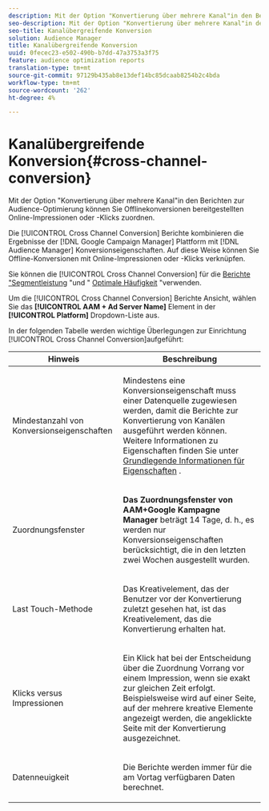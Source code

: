 ```yaml
---
description: Mit der Option "Konvertierung über mehrere Kanal"in den Berichten zur Audience-Optimierung können Sie Offlinekonversionen bereitgestellten Online-Impressionen oder -Klicks zuordnen.
seo-description: Mit der Option "Konvertierung über mehrere Kanal"in den Berichten zur Audience-Optimierung können Sie Offlinekonversionen bereitgestellten Online-Impressionen oder -Klicks zuordnen.
seo-title: Kanalübergreifende Konversion
solution: Audience Manager
title: Kanalübergreifende Konversion
uuid: 0fecec23-e502-490b-b7dd-47a3753a3f75
feature: audience optimization reports
translation-type: tm+mt
source-git-commit: 97129b435ab8e13def14bc85dcaab8254b2c4bda
workflow-type: tm+mt
source-wordcount: '262'
ht-degree: 4%

---
```



# Kanalübergreifende Konversion{#cross-channel-conversion}

Mit der Option &quot;Konvertierung über mehrere Kanal&quot;in den Berichten zur Audience-Optimierung können Sie Offlinekonversionen bereitgestellten Online-Impressionen oder -Klicks zuordnen.

Die [!UICONTROL Cross Channel Conversion] Berichte kombinieren die Ergebnisse der [!DNL Google Campaign Manager] Plattform mit [!DNL Audience Manager] Konversionseigenschaften. Auf diese Weise können Sie Offline-Konversionen mit Online-Impressionen oder -Klicks verknüpfen.

Sie können die [!UICONTROL Cross Channel Conversion] für die [Berichte &quot;Segmentleistung](../../../reporting/audience-optimization-reports/aor-advertisers/segment-performance.md) &quot;und &quot; [Optimale Häufigkeit](../../../reporting/audience-optimization-reports/aor-advertisers/optimal-frequency.md) &quot;verwenden.

Um die [!UICONTROL Cross Channel Conversion] Berichte Ansicht, wählen Sie das **[!UICONTROL AAM + Ad Server Name]** Element in der **[!UICONTROL Platform]** Dropdown-Liste aus.

In der folgenden Tabelle werden wichtige Überlegungen zur Einrichtung [!UICONTROL Cross Channel Conversion]aufgeführt:

<table id="table_62590B4AB7624B619EC9AA8FF89722C9"> 
 <thead> 
  <tr> 
   <th class="entry"> Hinweis </th> 
   <th class="entry"> Beschreibung </th> 
  </tr> 
 </thead>
 <tbody> 
  <tr> 
   <td colname="col01"> <p>Mindestanzahl von Konversionseigenschaften </p> </td> 
   <td colname="col1"> <p>Mindestens eine Konversionseigenschaft muss einer Datenquelle zugewiesen werden, damit die <span class="wintitle"> Berichte zur Konvertierung</span> von Kanälen ausgeführt werden können. Weitere Informationen zu Eigenschaften finden Sie unter <a href="../../../features/traits/create-onboarded-rule-based-traits.md"> Grundlegende Informationen für Eigenschaften</a> . </p> </td> 
  </tr>
  <tr> 
   <td> <p>Zuordnungsfenster </p> </td> 
   <td> <p> <b><span class="uicontrol"> Das Zuordnungsfenster von AAM+Google Kampagne Manager</span></b> beträgt 14 Tage, d. h., es werden nur Konversionseigenschaften berücksichtigt, die in den letzten zwei Wochen ausgestellt wurden. </p> </td> 
  </tr> 
  <tr> 
   <td> <p>Last Touch-Methode </p> </td> 
   <td> <p>Das Kreativelement, das der Benutzer vor der Konvertierung zuletzt gesehen hat, ist das Kreativelement, das die Konvertierung erhalten hat. </p> </td> 
  </tr> 
  <tr> 
   <td> <p>Klicks versus Impressionen </p> </td> 
   <td> <p>Ein Klick hat bei der Entscheidung über die Zuordnung Vorrang vor einem Impression, wenn sie exakt zur gleichen Zeit erfolgt. Beispielsweise wird auf einer Seite, auf der mehrere kreative Elemente angezeigt werden, die angeklickte Seite mit der Konvertierung ausgezeichnet. </p> </td> 
  </tr> 
  <tr> 
   <td> <p>Datenneuigkeit </p> </td> 
   <td> <p>Die Berichte werden immer für die am Vortag verfügbaren Daten berechnet. </p> </td> 
  </tr> 
 </tbody> 
</table>
